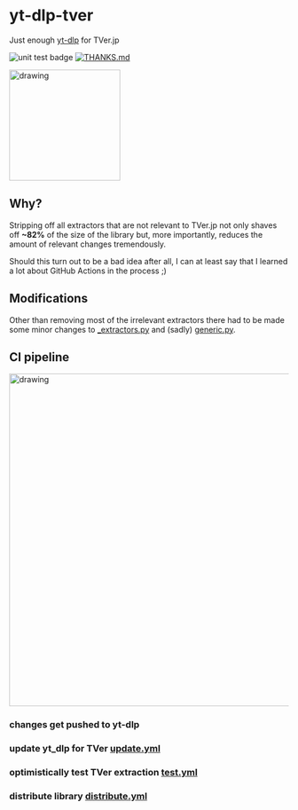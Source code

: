 # yt-dlp-tver 
Just enough [yt-dlp](https://github.com/yt-dlp/yt-dlp) for TVer.jp

![unit test badge](https://github.com/kuriho/script.module.yt-dlp-tver/actions/workflows/test.yml/badge.svg)
[![THANKS.md](https://img.shields.io/badge/THANKS-md-ff69b4.svg)](THANKS.md)

<img src="https://github.com/kuriho/script.module.yt-dlp-tver/blob/master/icon.png?raw=true" alt="drawing" width="200"/>




## Why?
Stripping off all extractors that are not relevant to TVer.jp not only shaves off **~82%** of the size of the library but, more importantly, reduces the amount of relevant changes tremendously. 

Should this turn out to be a bad idea after all, I can at least say that I learned a lot about GitHub Actions in the process ;)

## Modifications
Other than removing most of the irrelevant extractors there had to be made some minor changes to [_extractors.py](lib/yt_dlp/extractor/_extractors.py) and (sadly) [generic.py](https://gist.github.com/kuriho/6030dbda5bb07dc8f307d78d2770457e/revisions?diff=unified). 

## CI pipeline
<img src="https://github.com/kuriho/script.module.yt-dlp-tver/blob/master/media/ci.png?raw=true" alt="drawing" width="600"/>

### changes get pushed to yt-dlp

### update yt_dlp for TVer [update.yml](.github/workflows/update.yml)

### optimistically test TVer extraction [test.yml](.github/workflows/test.yml)

### distribute library [distribute.yml](.github/workflows/distribute.yml)
